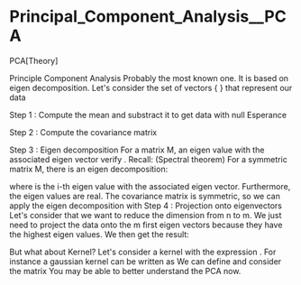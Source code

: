 # Principal_Component_Analysis__PCA
PCA[Theory]

Principle Component Analysis
Probably the most known one. It is based on eigen decomposition.
Let's consider the set of vectors { 
 } that represent our data
 

Step 1 : Compute the mean and substract it to get data with null Esperance

Step 2 : Compute the covariance matrix

Step 3 : Eigen decomposition
For a matrix M, an eigen value 
 with the associated eigen vector 
 verify 
.
Recall: (Spectral theorem) For a symmetric matrix M, there is an eigen decomposition:

where 
 is the i-th eigen value with 
 the associated eigen vector. Furthermore, the eigen values are real.
The covariance matrix 
 is symmetric, so we can apply the eigen decomposition 
 with 
Step 4 : Projection onto eigenvectors
Let's consider that we want to reduce the dimension from n to m. We just need to project the data onto the m first eigen vectors because they have the highest eigen values. We then get the result:

But what about Kernel?
Let's consider a kernel with the expression 
. For instance a gaussian kernel can be written as 
We can define 
 and consider the matrix 
You may be able to better understand the PCA now.
